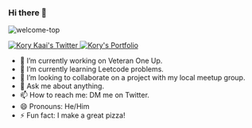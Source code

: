 ### Hi there 👋

<!--
**korykaai-dev/korykaai-dev** is a ✨ _special_ ✨ repository because its `README.md` (this file) appears on your GitHub profile.

-->
![welcome-top](https://user-images.githubusercontent.com/69431357/180352301-8a6c42dc-3328-40fc-a3e8-d0360904b1c6.gif)

<p align="left">
  <a href="http://twitter.com/korykaai">
    <img src="https://img.shields.io/twitter/follow/korykaai?color=Green&label=FOLLOW%20ME%20ON%20TWITTER&style=for-the-badge" alt="Kory Kaai's Twitter"/>
  </a>
  <a href="https://discord.com/invite/jZQs6Wu">
    <img src="https://img.shields.io/website?down_color=grey&down_message=Oh%20no%20its%20down.&label=Portfolio&style=for-the-badge&up_color=green&url=https%3A%2F%2Fkorykaai.com" alt="Kory's Portfolio"/>
  </a>
</p>

<ul>
<li> 🔭 I’m currently working on Veteran One Up.</li>
<li> 🌱 I’m currently learning Leetcode problems.</li>
<li> 👯 I’m looking to collaborate on a project with my local meetup group.</li>
<li> 💬 Ask me about anything.</li>
<li> 📫 How to reach me: DM me on Twitter.</li>
<li> 😄 Pronouns: He/Him</li>
<li> ⚡ Fun fact: I make a great pizza!</li>
</ul>
